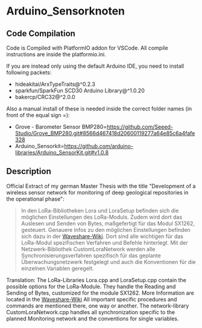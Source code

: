 # Arduino_Sensorknoten
## Code Compilation
Code is Compiled with PlatformIO addon for VSCode.
All compile instructions are inside the platformio.ini.

If you are instead only using the default Arduino IDE, you need to install following packets:
- hideakitai/ArxTypeTraits@^0.2.3
- sparkfun/SparkFun SCD30 Arduino Library@^1.0.20
- bakercp/CRC32@^2.0.0

Also a manual install of these is needed inside the correct folder names (in front of the equal sign =):
- Grove - Barometer Sensor BMP280=https://github.com/Seeed-Studio/Grove_BMP280.git#8566d467418d20600119277a64e85c6a4fafe328
- Arduino_Sensorkit=https://github.com/arduino-libraries/Arduino_SensorKit.git#v1.0.8

## Description

Official Extract of my german Master Thesis with the title "Development of a wireless sensor network for monitoring of deep geological
repositories in the operational phase":
> In den LoRa-Bibliotheken Lora und LoraSetup befinden sich die möglichen Einstellungen des LoRa-Moduls.
> Zudem wird dort das Auslesen und Senden von Bytes, maßgefertigt für das Modul SX1262, gesteuert.
> Genauere Infos zu den möglichen Einstellungen befinden sich dazu in der [Waveshare-Wiki](https://www.waveshare.com/wiki/SX1262_868M_LoRa_HAT).
> Dort sind alle wichtigen für das LoRa-Modul spezifischen Verfahren und Befehle hinterlegt.
> Mit der Netzwerk-Bibliothek CustomLoraNetwork werden alle Synchronisierungsverfahren spezifisch für das geplante Überwachungsnetzwerk festgelegt und auch die Konventionen für die einzelnen Variablen geregelt.

Translation:
The LoRa-Libraries Lora.cpp and LoraSetup.cpp contain the possible options for the LoRa-Module.
They handle the Reading and Sending of Bytes, customized for the module SX1262.
More Information are located in the [Waveshare-Wiki](https://www.waveshare.com/wiki/SX1262_868M_LoRa_HAT)
All important specific procedures and commands are mentioned there, one way or another.
The network-library CustomLoraNetwork.cpp handles all synchronization specific to the planned Monitoring network and the conventions for single variables.
